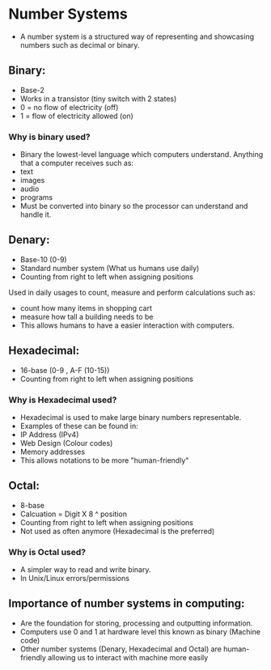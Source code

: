 # Number Systems
- A number system is a structured way of representing and showcasing numbers such as decimal or binary.

## Binary:
- Base-2
- Works in a transistor (tiny switch with 2 states)
- 0 = no flow of electricity (off)
- 1 = flow of electricity allowed (on)

### Why is binary used?
- Binary the lowest-level language which computers understand. Anything that a computer receives such as:
- text
- images
- audio
- programs
- Must be converted into binary so the processor can understand and handle it.

## Denary:
- Base-10 (0-9)
- Standard number system (What us humans use daily)
- Counting from right to left when assigning positions

Used in daily usages to count, measure and perform calculations such as:
- count how many items in shopping cart
- measure how tall a building needs to be
- This allows humans to have a easier interaction with computers.

## Hexadecimal:
- 16-base (0-9 , A-F (10-15))
- Counting from right to left when assigning positions

### Why is Hexadecimal used?
- Hexadecimal is used to make large binary numbers representable. 
- Examples of these can be found in:
- IP Address (IPv4)
- Web Design (Colour codes)
- Memory addresses
- This allows notations to be more "human-friendly"

## Octal:
- 8-base
- Calcuation = Digit X 8 ^ position
- Counting from right to left when assigning positions
- Not used as often anymore (Hexadecimal is the preferred)

### Why is Octal used?
- A simpler way to read and write binary.
- In Unix/Linux errors/permissions

## Importance of number systems in computing:
- Are the foundation for storing, processing and outputting information. 
- Computers use 0 and 1 at hardware level this known as binary (Machine code)
- Other number systems (Denary, Hexadecimal and Octal) are human-friendly allowing us to interact with machine more easily